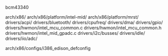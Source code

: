 bcm43340

arch/x86/
arch/x86/platform/intel-mid/
arch/x86/platform/mrst/
drivers/acpi/
drivers/bluetooth/
drivers/cpufreq/
drivers/dma/
drivers/gpio/
drivers/hwmon/intel_mcu_common.c
drivers/hwmon/intel_mcu_common.h
drivers/hwmon/intel_mid_gpadc.c
drivers/i2c/busses/
drivers/idle/
drivers/iio/adc/

arch/x86/configs/i386_edison_defconfig